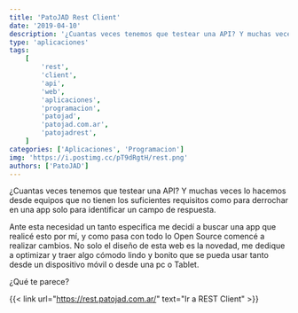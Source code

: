 ```yaml
---
title: 'PatoJAD Rest Client'
date: '2019-04-10'
description: '¿Cuantas veces tenemos que testear una API? Y muchas veces lo hacemos desde equipos que no tienen los suficientes requisitos como para derrochar en una app solo para identificar un campo de respuesta.'
type: 'aplicaciones'
tags:
    [
        'rest',
        'client',
        'api',
        'web',
        'aplicaciones',
        'programacion',
        'patojad',
        'patojad.com.ar',
        'patojadrest',
    ]
categories: ['Aplicaciones', 'Programacion']
img: 'https://i.postimg.cc/pT9dRgtH/rest.png'
authors: ['PatoJAD']
---
```


¿Cuantas veces tenemos que testear una API? Y muchas veces lo hacemos desde equipos que no tienen los suficientes requisitos como para derrochar en una app solo para identificar un campo de respuesta.

Ante esta necesidad un tanto especifica me decidí a buscar una app que realicé esto por mí, y como pasa con todo lo Open Source comencé a realizar cambios. No solo el diseño de esta web es la novedad, me dedique a optimizar y traer algo cómodo lindo y bonito que se pueda usar tanto desde un dispositivo móvil o desde una pc o Tablet.

¿Qué te parece?

{{< link url="https://rest.patojad.com.ar/" text="Ir a REST Client" >}}
